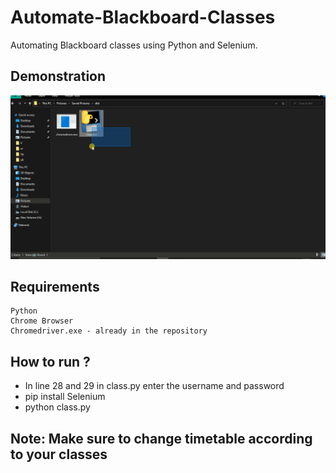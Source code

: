 # Automate-Blackboard-Classes
Automating Blackboard classes using Python and Selenium.
## Demonstration
![alt text](https://github.com/Helium-He/Automate-Blackboard-Classes/blob/main/raw/projectDemonstration.gif "Demonstration gif")
## Requirements
```
Python
Chrome Browser
Chromedriver.exe - already in the repository
```
## How to run ?
* In line 28 and 29 in class.py enter the username and password
* pip install Selenium
* python class.py
## Note: Make sure to change timetable according to your classes
